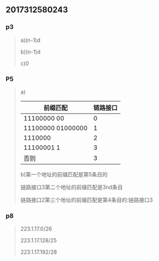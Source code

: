 ## 2017312580243

### p3

> a)(n-1)d
>
> b)(n-1)d
>
> c)0 

###  P5

>  a)
>
> | 前缀匹配          | 链路接口 |
> | ----------------- | -------- |
> | 11100000 00       | 0        |
> | 11100000 01000000 | 1        |
> | 1110000           | 2        |
> | 11100001 1        | 3        |
> | 否则              | 3        |
>
> b)第一个地址的前缀匹配是第5条目的
>
> 链路接口3第二个地址的前缀匹配是3nd条目
>
> 链路接口2第三个地址的前缀匹配是第4条目的:链路接口3



### p8 

> 223.1.17.0/26
>
> 223.1.17.128/25
>
> 223.1.17.192/28